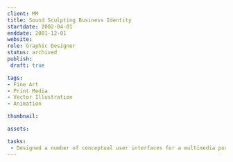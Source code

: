 ```yaml
---
client: MM
title: Sound Sculpting Business Identity
startdate: 2002-04-01
enddate: 2001-12-01
website: 
role: Graphic Designer
status: archived
publish:
 draft: true

tags:
- Fine Art
- Print Media
- Vector Illustration
- Animation

thumbnail: 

assets: 

tasks: 
 - Designed a number of conceptual user interfaces for a multimedia portfolio website.
---
```

